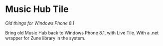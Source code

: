 # Music Hub Tile

*Old things for Windows Phone 8.1*

Bring old Music Hub back to Windows Phone 8.1, with Live Tile.
With a .net wrapper for Zune library in the system.
